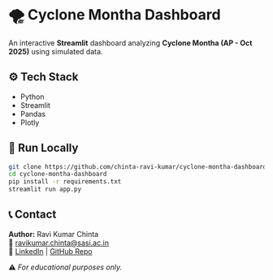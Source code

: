 # 🌪️ Cyclone Montha Dashboard

An interactive **Streamlit** dashboard analyzing **Cyclone Montha (AP - Oct 2025)** using simulated data.

## ⚙️ Tech Stack
- Python  
- Streamlit  
- Pandas  
- Plotly  

## 🚀 Run Locally
```bash
git clone https://github.com/chinta-ravi-kumar/cyclone-montha-dashboard.git
cd cyclone-montha-dashboard
pip install -r requirements.txt
streamlit run app.py
```

## 📞 Contact
**Author:** Ravi Kumar Chinta  
📧 [ravikumar.chinta@sasi.ac.in](mailto:ravikumar.chinta@sasi.ac.in)  
🔗 [LinkedIn](https://www.linkedin.com/in/chinta-ravi-kumar-a0a763280) | [GitHub Repo](https://github.com/chinta-ravi-kumar/cyclone-montha-dashboard)

⚠️ *For educational purposes only.*
